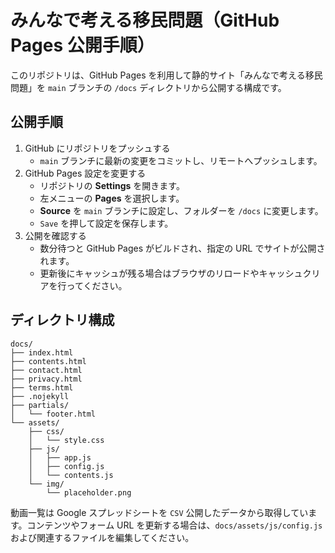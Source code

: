 # みんなで考える移民問題（GitHub Pages 公開手順）

このリポジトリは、GitHub Pages を利用して静的サイト「みんなで考える移民問題」を `main` ブランチの `/docs` ディレクトリから公開する構成です。

## 公開手順

1. GitHub にリポジトリをプッシュする
   - `main` ブランチに最新の変更をコミットし、リモートへプッシュします。
2. GitHub Pages 設定を変更する
   - リポジトリの **Settings** を開きます。
   - 左メニューの **Pages** を選択します。
   - **Source** を `main` ブランチに設定し、フォルダーを `/docs` に変更します。
   - `Save` を押して設定を保存します。
3. 公開を確認する
   - 数分待つと GitHub Pages がビルドされ、指定の URL でサイトが公開されます。
   - 更新後にキャッシュが残る場合はブラウザのリロードやキャッシュクリアを行ってください。

## ディレクトリ構成

```
docs/
├── index.html
├── contents.html
├── contact.html
├── privacy.html
├── terms.html
├── .nojekyll
├── partials/
│   └── footer.html
└── assets/
    ├── css/
    │   └── style.css
    ├── js/
    │   ├── app.js
    │   ├── config.js
    │   └── contents.js
    └── img/
        └── placeholder.png
```

動画一覧は Google スプレッドシートを `CSV` 公開したデータから取得しています。コンテンツやフォーム URL を更新する場合は、`docs/assets/js/config.js` および関連するファイルを編集してください。

